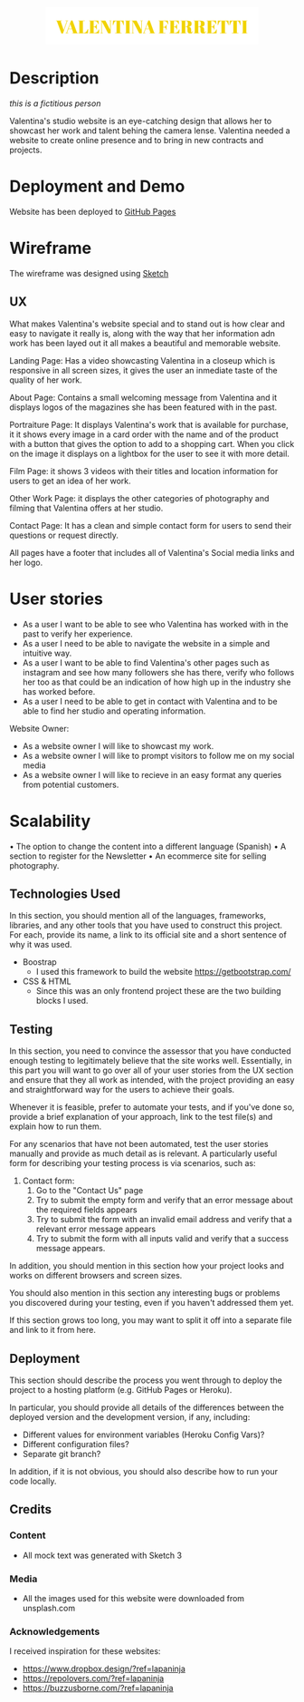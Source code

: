 <p align="center">
  <img src="/assets/images/logo-valentina.png" alt="Food truck culture logo"/>
</p>


# Description
*this is a fictitious person*

Valentina's studio website is an eye-catching design that allows her to showcast her work and talent behing the camera lense. Valentina needed a website to create online presence and to bring in new contracts and projects.

# Deployment and Demo

Website has been deployed to [GitHub Pages](https://github.com/Mickie4/Milestone-Project1)


# Wireframe

The wireframe was designed using [Sketch](https://www.sketch.com/)
 
## UX
 
 What makes Valentina's website special and to stand out is how clear and easy to navigate it really is, along with the way that her information adn work has been layed out it all makes a beautiful and memorable website. 

Landing Page: Has a video showcasting Valentina in a closeup which is responsive in all screen sizes, it gives the user an inmediate taste of the quality of her work.

About Page: Contains a small welcoming message from Valentina and it displays logos of the magazines she has been featured with in the past.

Portraiture Page: It displays Valentina's work that is available for purchase, it it shows every image in a card order with the name and of the product with a button that gives the option to add to a shopping cart. When you click on the image it displays on a lightbox for the user to see it with more detail.

Film Page: it shows 3 videos with their titles and location information for users to get an idea of her work.

Other Work Page: it displays the other categories of photography and filming that Valentina offers at her studio. 

Contact Page: It has a clean and simple contact form for users to send their questions or request directly.

All pages have a footer that includes all of Valentina's Social media links and her logo.


# User stories

-	As a user I want to be able to see who Valentina has worked with in the past to verify her experience.
-	As a user I need to be able to navigate the website in a simple and intuitive way.
- As a user I want to be able to find Valentina's other pages such as instagram and see how many followers she has there, verify who follows her too as that could be an indication of how high up in the industry she has worked before.
-	As a user I need to be able to get in contact with Valentina and to be able to find her studio and operating information. 

Website Owner:
- As a website owner I will like to showcast my work.
- As a website owner I will like to prompt visitors to follow me on my social media
- As a website owner I will like to recieve in an easy format any queries from potential customers.





# Scalability
•	The option to change the content into a different language (Spanish)
•	A section to register for the Newsletter
•	An ecommerce site for selling photography.


## Technologies Used

In this section, you should mention all of the languages, frameworks, libraries, and any other tools that you have used to construct this project. For each, provide its name, a link to its official site and a short sentence of why it was used.

- Boostrap 
    - I used this framework to build the website https://getbootstrap.com/
- CSS & HTML
    - Since this was an only frontend project these are the two building blocks I used.


## Testing

In this section, you need to convince the assessor that you have conducted enough testing to legitimately believe that the site works well. Essentially, in this part you will want to go over all of your user stories from the UX section and ensure that they all work as intended, with the project providing an easy and straightforward way for the users to achieve their goals.

Whenever it is feasible, prefer to automate your tests, and if you've done so, provide a brief explanation of your approach, link to the test file(s) and explain how to run them.

For any scenarios that have not been automated, test the user stories manually and provide as much detail as is relevant. A particularly useful form for describing your testing process is via scenarios, such as:

1. Contact form:
    1. Go to the "Contact Us" page
    2. Try to submit the empty form and verify that an error message about the required fields appears
    3. Try to submit the form with an invalid email address and verify that a relevant error message appears
    4. Try to submit the form with all inputs valid and verify that a success message appears.

In addition, you should mention in this section how your project looks and works on different browsers and screen sizes.

You should also mention in this section any interesting bugs or problems you discovered during your testing, even if you haven't addressed them yet.

If this section grows too long, you may want to split it off into a separate file and link to it from here.

## Deployment

This section should describe the process you went through to deploy the project to a hosting platform (e.g. GitHub Pages or Heroku).

In particular, you should provide all details of the differences between the deployed version and the development version, if any, including:
- Different values for environment variables (Heroku Config Vars)?
- Different configuration files?
- Separate git branch?

In addition, if it is not obvious, you should also describe how to run your code locally.


## Credits

### Content
- All mock text was generated with Sketch 3

### Media
- All the images used for this website were downloaded from unsplash.com

### Acknowledgements

I received inspiration for these websites:
- https://www.dropbox.design/?ref=lapaninja 
- https://repolovers.com/?ref=lapaninja
- https://buzzusborne.com/?ref=lapaninja
